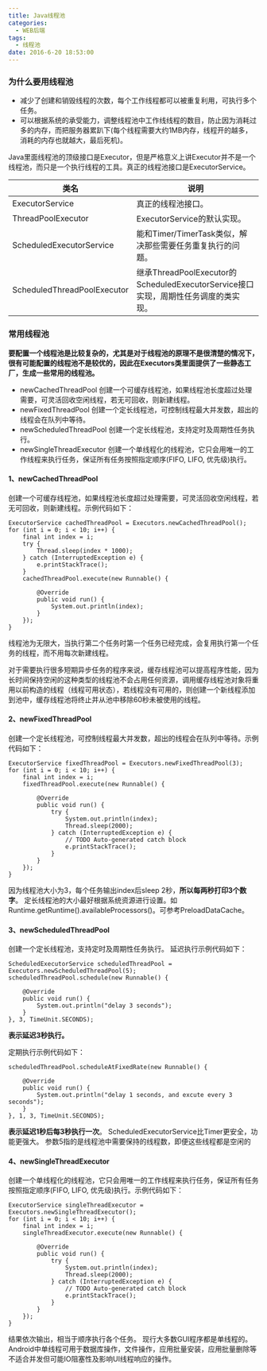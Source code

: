 ```yaml
---
title: Java线程池
categories:
  - WEB后端
tags:
  - 线程池
date: 2016-6-20 18:53:00
---
```


### 为什么要用线程池
- 减少了创建和销毁线程的次数，每个工作线程都可以被重复利用，可执行多个任务。
- 可以根据系统的承受能力，调整线程池中工作线线程的数目，防止因为消耗过多的内存，而把服务器累趴下(每个线程需要大约1MB内存，线程开的越多，消耗的内存也就越大，最后死机)。

Java里面线程池的顶级接口是Executor，但是严格意义上讲Executor并不是一个线程池，而只是一个执行线程的工具。真正的线程池接口是ExecutorService。

类名 | 说明 
---|---
ExecutorService | 真正的线程池接口。
ThreadPoolExecutor | ExecutorService的默认实现。
ScheduledExecutorService | 能和Timer/TimerTask类似，解决那些需要任务重复执行的问题。
ScheduledThreadPoolExecutor | 继承ThreadPoolExecutor的ScheduledExecutorService接口实现，周期性任务调度的类实现。

<!-- more -->

### 常用线程池
**要配置一个线程池是比较复杂的，尤其是对于线程池的原理不是很清楚的情况下，很有可能配置的线程池不是较优的，因此在Executors类里面提供了一些静态工厂，生成一些常用的线程池。**

- newCachedThreadPool 创建一个可缓存线程池，如果线程池长度超过处理需要，可灵活回收空闲线程，若无可回收，则新建线程。
- newFixedThreadPool 创建一个定长线程池，可控制线程最大并发数，超出的线程会在队列中等待。
- newScheduledThreadPool 创建一个定长线程池，支持定时及周期性任务执行。
- newSingleThreadExecutor 创建一个单线程化的线程池，它只会用唯一的工作线程来执行任务，保证所有任务按照指定顺序(FIFO, LIFO, 优先级)执行。

#### 1、newCachedThreadPool
创建一个可缓存线程池，如果线程池长度超过处理需要，可灵活回收空闲线程，若无可回收，则新建线程。示例代码如下：
```
ExecutorService cachedThreadPool = Executors.newCachedThreadPool();
for (int i = 0; i < 10; i++) {
    final int index = i;
    try { 
        Thread.sleep(index * 1000);
    } catch (InterruptedException e) {
        e.printStackTrace();
    }
    cachedThreadPool.execute(new Runnable() {

        @Override
        public void run() {
            System.out.println(index);
        }
    });
}
```

线程池为无限大，当执行第二个任务时第一个任务已经完成，会复用执行第一个任务的线程，而不用每次新建线程。

对于需要执行很多短期异步任务的程序来说，缓存线程池可以提高程序性能，因为长时间保持空闲的这种类型的线程池不会占用任何资源，调用缓存线程池对象将重用以前构造的线程（线程可用状态），若线程没有可用的，则创建一个新线程添加到池中，缓存线程池将终止并从池中移除60秒未被使用的线程。

#### 2、newFixedThreadPool
创建一个定长线程池，可控制线程最大并发数，超出的线程会在队列中等待。示例代码如下：

```
ExecutorService fixedThreadPool = Executors.newFixedThreadPool(3);
for (int i = 0; i < 10; i++) {
    final int index = i;
    fixedThreadPool.execute(new Runnable() {

        @Override
        public void run() {
            try {
                System.out.println(index);
                Thread.sleep(2000);
            } catch (InterruptedException e) {
                // TODO Auto-generated catch block
                e.printStackTrace();
            }
        }
    });
}
```
因为线程池大小为3，每个任务输出index后sleep 2秒，**所以每两秒打印3个数字**。
定长线程池的大小最好根据系统资源进行设置。如Runtime.getRuntime().availableProcessors()。可参考PreloadDataCache。

#### 3、newScheduledThreadPool
创建一个定长线程池，支持定时及周期性任务执行。
延迟执行示例代码如下：

```
ScheduledExecutorService scheduledThreadPool = Executors.newScheduledThreadPool(5);
scheduledThreadPool.schedule(new Runnable() {

    @Override
    public void run() {
        System.out.println("delay 3 seconds");
    }
}, 3, TimeUnit.SECONDS);
```
**表示延迟3秒执行。**

定期执行示例代码如下：
```
scheduledThreadPool.scheduleAtFixedRate(new Runnable() {

    @Override
    public void run() {
        System.out.println("delay 1 seconds, and excute every 3 seconds");
    }
}, 1, 3, TimeUnit.SECONDS);
```
**表示延迟1秒后每3秒执行一次**。
ScheduledExecutorService比Timer更安全，功能更强大。
参数5指的是线程池中需要保持的线程数，即便这些线程都是空闲的

#### 4、newSingleThreadExecutor
创建一个单线程化的线程池，它只会用唯一的工作线程来执行任务，保证所有任务按照指定顺序(FIFO, LIFO, 优先级)执行。示例代码如下：

```
ExecutorService singleThreadExecutor = Executors.newSingleThreadExecutor();
for (int i = 0; i < 10; i++) {
    final int index = i;
    singleThreadExecutor.execute(new Runnable() {

        @Override
        public void run() {
            try {
                System.out.println(index);
                Thread.sleep(2000);
            } catch (InterruptedException e) {
                // TODO Auto-generated catch block
                e.printStackTrace();
            }
        }
    });
}
```
结果依次输出，相当于顺序执行各个任务。
现行大多数GUI程序都是单线程的。Android中单线程可用于数据库操作，文件操作，应用批量安装，应用批量删除等不适合并发但可能IO阻塞性及影响UI线程响应的操作。